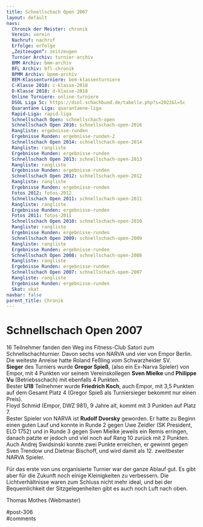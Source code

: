 ```yaml
---
title: Schnellschach Open 2007 
layout: default
navs:
  Chronik der Meister: chronik
  Verein: verein
  Nachruf: nachruf
  Erfolge: erfolge
  „Zeitzeugen“: zeitzeugen
  Turnier Archiv: turnier-archiv
  BMM Archiv: bmm-archiv
  BFL Archiv: bfl-chronik
  BPMM Archiv: bpmm-archiv
  BEM-Klassenturniere: bem-klassenturniere
  C-Klasse 2018: c-klasse-2018
  D-Klasse 2018: d-klasse-2018
  Online Turniere: online-turniere
  DSOL Liga 5c: https://dsol.schachbund.de/tabelle.php?s=2022&l=5c
  Quarantäne Liga: quarantaene-liga
  Rapid-Liga: rapid-liga
  Schnellschach Open: schnellschach-open
  Schnellschach Open 2016: schnellschach-open-2016
  Rangliste: ergebnisse-runden
  Ergebnisse Runden: ergebnisse-runden-2
  Schnellschach Open 2014: schnellschach-open-2014
  Rangliste: rangliste
  Ergebnisse Runden: ergebnisse-runden
  Schnellschach Open 2013: schnellschach-open-2013
  Rangliste: rangliste
  Ergebnisse Runden: ergebnisse-runden
  Schnellschach Open 2012: schnellschach-open-2012
  Rangliste: rangliste
  Ergebnisse Runden: ergebnisse-runden
  Fotos 2012: fotos-2012
  Schnellschach Open 2011: schnellschach-open-2011
  Rangliste: rangliste
  Ergebnisse Runden: ergebnisse-runden
  Fotos 2011: fotos-2011
  Schnellschach Open 2010: schnellschach-open-2010
  Rangliste: rangliste
  Ergebnisse Runden: ergebnisse-runden
  Schnellschach Open 2009: schnellschach-open-2009
  Rangliste: rangliste
  Ergebnisse Runden: ergebnisse-runden
  Schnellschach Open 2008: schnellschach-open-2008
  Rangliste: rangliste
  Ergebnisse Runden: ergebnisse-runden
  Schnellschach Open 2007: schnellschach-open-2007
  Rangliste: rangliste
  Ergebnisse Runden: ergebnisse-runden
  Skat: skat
navbar: false
parent_title: Chronik
---
```

<div class="post-306 page type-page status-publish hentry" id="post-306">
<h1 class="entry-title">Schnellschach Open 2007</h1>
<div class="entry-content">
<p>16 Teilnehmer fanden den Weg ins Fitness-Club Satori zum Schnellschachturnier. Davon sechs von NARVA und vier von Empor Berlin.<br/>
Die weiteste Anreise hatte Roland Feßling vom Schwarzheider SV.<br/>
<strong>Sieger</strong> des Turniers wurde <strong>Gregor Spieß</strong>, (also ein Ex-Narva Spieler) von Empor, mit 4 Punkten vor seinem Vereinskollegen <strong>Sven Mielke</strong> und <strong>Philippe Vu</strong> (Betriebsschach) mit ebenfalls 4 Punkten.<br/>
Bester <strong>U18</strong> Teilnehmer wurde <strong>Friedrich Koch</strong>, auch Empor, mit 3,5 Punkten auf dem Gesamt Platz 4 (Gregor Spieß als Turniersieger bekommt nur einen Preis).<br/>
Floyd Schmid (Empor, DWZ 981), 9 Jahre alt, kommt mit 3 Punkten auf Platz 7.<br/>
Bester Spieler von NARVA ist <strong>Rudolf Dvorsky</strong> geworden. Er hatte zu Beginn einen guten Lauf und konnte in Runde 2 gegen Uwe Zeidler (SK President, ELO 1752) und in Runde 3 gegen Sven Mielke jeweils ein Remis erringen, danach patzte er jedoch und viel noch auf Rang 10 zurück mit 2 Punkten.<br/>
Auch Andrej Swidsinski konnte zwei Punkte erreichen, er gewinnt gegen Sven Trendow und Dietmar Bischoff, und wird damit als 12. zweitbester NARVA Spieler.</p>
<p>Für das erste von uns organisierte Turnier war der ganze Ablauf gut. Es gibt aber für die Zukunft noch einige Kleinigkeiten zu verbessern. Die Lichtverhältnisse waren zum Schluss nicht mehr ideal, und bei der Bequemlichkeit der Sitzgelegenheiten gibt es auch noch Luft nach oben.</p>
<p>Thomas Mothes (Webmaster)</p>
</div><!-- .entry-content -->
</div> #post-306 
<div id="comments">
</div> #comments 
